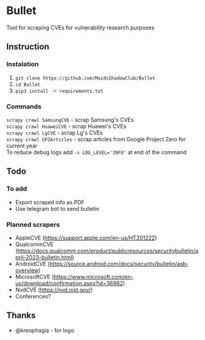 # Bullet
Tool for scraping CVEs for vulnerability research purposes

## Instruction
### Instalation
1. `git clone https://github.com/MaidsShadowClub/Bullet`
2. `cd Bullet`
3. `pip3 install -r requirements.txt`

### Commands
`scrapy crawl SamsungCVE` - scrap Samsung's CVEs<br>
`scrapy crawl HuaweiCVE` - scrap Huawei's CVEs<br>
`scrapy crawl LgCVE` - scrap Lg's CVEs<br>
`scrapy crawl GPZArticles` - scrap articles from Google Project Zero for current year<br>
To reduce debug logs add `-s LOG_LEVEL='INFO'` at end of the command<br>

## Todo
### To add
- Export scraped info as PDF
- Use telegram bot to send bulletin

### Planned scrapers
- AppleCVE (https://support.apple.com/en-us/HT201222)
- QualcommCVE (https://docs.qualcomm.com/product/publicresources/securitybulletin/april-2023-bulletin.html)
- AndroidCVE (https://source.android.com/docs/security/bulletin/asb-overview)
- MicrosoftCVE (https://www.microsoft.com/en-us/download/confirmation.aspx?id=36982)
- NvdCVE (https://nvd.nist.gov/)
- Conferences?

## Thanks
- @kreophagia - for logo
